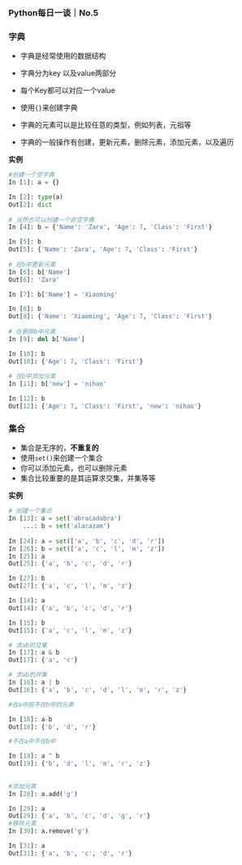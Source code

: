 ### Python每日一谈｜No.5

### 字典

+ 字典是经常使用的数据结构

+ 字典分为key 以及value两部分

+ 每个Key都可以对应一个value

+ 使用`{}`来创建字典

+ 字典的元素可以是比较任意的类型，例如列表，元祖等

+ 字典的一般操作有创建，更新元素，删除元素，添加元素，以及遍历

**实例**

```python
#创建一个空字典
In [1]: a = {}

In [2]: type(a)
Out[2]: dict
  
# 当然也可以创建一个非空字典
In [4]: b = {'Name': 'Zara', 'Age': 7, 'Class': 'First'}

In [5]: b
Out[5]: {'Name': 'Zara', 'Age': 7, 'Class': 'First'}
  
# 在b中更新元素
In [6]: b['Name']
Out[6]: 'Zara'

In [7]: b['Name'] = 'Xiaoming'

In [8]: b
Out[8]: {'Name': 'Xiaoming', 'Age': 7, 'Class': 'First'}
  
# 在删除b中元素
In [9]: del b['Name']

In [10]: b
Out[10]: {'Age': 7, 'Class': 'First'}
 
# 在b中添加元素
In [11]: b['new'] = 'nihao'

In [12]: b
Out[12]: {'Age': 7, 'Class': 'First', 'new': 'nihao'}


```



### 集合

+ 集合是无序的，**不重复的**
+ 使用`set()`来创建一个集合
+ 你可以添加元素，也可以删除元素
+ 集合比较重要的是其运算求交集，并集等等

**实例**

```python
# 创建一个集合
In [13]: a = set('abracadabra')
    ...: b = set('alacazam')
    
In [24]: a = set(['a', 'b', 'c', 'd', 'r'])
In [26]: b = set(['a', 'c', 'l', 'm', 'z'])
In [25]: a
Out[25]: {'a', 'b', 'c', 'd', 'r'}

In [27]: b
Out[27]: {'a', 'c', 'l', 'm', 'z'}

In [14]: a
Out[14]: {'a', 'b', 'c', 'd', 'r'}

In [15]: b
Out[15]: {'a', 'c', 'l', 'm', 'z'}

# 求ab的交集
In [17]: a & b
Out[17]: {'a', 'c'}

# 求ab的并集
In [16]: a | b
Out[16]: {'a', 'b', 'c', 'd', 'l', 'm', 'r', 'z'}

#在a中但不在b中的元素

In [18]: a-b
Out[18]: {'b', 'd', 'r'}

#不在a中不在b中

In [19]: a ^ b
Out[19]: {'b', 'd', 'l', 'm', 'r', 'z'}
  
  
#添加元素
In [28]: a.add('g')

In [29]: a
Out[29]: {'a', 'b', 'c', 'd', 'g', 'r'}
#移除元素
In [30]: a.remove('g')

In [31]: a
Out[31]: {'a', 'b', 'c', 'd', 'r'}
```



